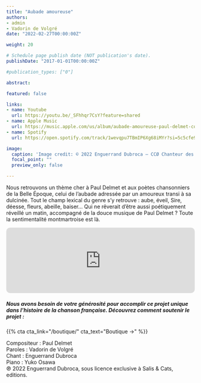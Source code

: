 ```yaml
---
title: "Aubade amoureuse"
authors:
- admin
- Vadorin de Volgré
date: "2022-02-27T00:00:00Z"

weight: 20

# Schedule page publish date (NOT publication's date).
publishDate: "2017-01-01T00:00:00Z"

#publication_types: ["0"]

abstract: 

featured: false

links:
- name: Youtube
  url: https://youtu.be/_SFhhqr7CsY?feature=shared
- name: Apple Music
  url: https://music.apple.com/us/album/aubade-amoureuse-paul-delmet-complete-songs/1606735492?i=1606735657
- name: Spotify
  url: https://open.spotify.com/track/1wevqpu7TBmIP6Xg68iMYr?si=5c5cfe90d06045cb

image:
  caption: 'Image credit: © 2022 Enguerrand Dubroca – CCØ Chanteur des rues, par Eugène Atget – Paris Collections / Musée Carnavalet'
  focal_point: ""
  preview_only: false

---
```


Nous retrouvons un thème cher à Paul Delmet et aux poètes chansonniers de la Belle Époque, celui de l’aubade adressée par un amoureux transi à sa dulcinée. Tout le champ lexical du genre s’y retrouve : aube, éveil, Sire, déesse, fleurs, abeille, baiser… Qui ne rêverait d’être aussi poétiquement réveillé un matin, accompagné de la douce musique de Paul Delmet ? Toute la sentimentalité montmartroise est là.


<iframe allow="autoplay *; encrypted-media *; fullscreen *; clipboard-write" frameborder="0" height="175" style="width:100%;max-width:720px;overflow:hidden;border-radius:10px;" sandbox="allow-forms allow-popups allow-same-origin allow-scripts allow-storage-access-by-user-activation allow-top-navigation-by-user-activation" src="https://embed.music.apple.com/us/album/aubade-amoureuse-paul-delmet-complete-songs/1606735492?i=1606735657"></iframe>

##### Nous avons besoin de votre générosité pour accomplir ce projet unique dans l’histoire de la chanson française. Découvrez comment soutenir le projet :
{{% cta cta_link="/boutique/" cta_text="Boutique →" %}}

<p>Compositeur : Paul Delmet <br>
Paroles : Vadorin de Volgré<br>
Chant : Enguerrand Dubroca<br>
Piano : Yuko Osawa<br>
℗ 2022 Enguerrand Dubroca, sous licence exclusive à Salis & Cats, editions.</p>


